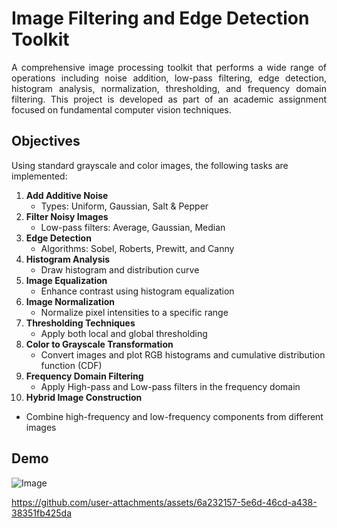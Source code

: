# Image Filtering and Edge Detection Toolkit

<p align="justify"> A comprehensive image processing toolkit that performs a wide range of operations including noise addition, low-pass filtering, edge detection, histogram analysis, normalization, thresholding, and frequency domain filtering. This project is developed as part of an academic assignment focused on fundamental computer vision techniques.</p>

## Objectives

Using standard grayscale and color images, the following tasks are implemented:

1. **Add Additive Noise**  
   - Types: Uniform, Gaussian, Salt & Pepper
2. **Filter Noisy Images**  
   - Low-pass filters: Average, Gaussian, Median
3. **Edge Detection**  
   - Algorithms: Sobel, Roberts, Prewitt, and Canny
4. **Histogram Analysis**  
   - Draw histogram and distribution curve
5. **Image Equalization**  
   - Enhance contrast using histogram equalization
6. **Image Normalization**  
   - Normalize pixel intensities to a specific range
7. **Thresholding Techniques**  
   - Apply both local and global thresholding
8. **Color to Grayscale Transformation**  
   - Convert images and plot RGB histograms and cumulative distribution function (CDF)
9. **Frequency Domain Filtering**  
   - Apply High-pass and Low-pass filters in the frequency domain
10. **Hybrid Image Construction**
   - Combine high-frequency and low-frequency components from different images

   
## Demo
![Image](https://github.com/user-attachments/assets/b4986ab9-f026-44b9-a491-a50a88d510e3)


https://github.com/user-attachments/assets/6a232157-5e6d-46cd-a438-38351fb425da





